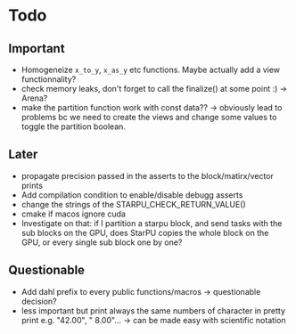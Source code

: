 # Todo

## Important

- Homogeneize `x_to_y`, `x_as_y` etc functions. Maybe actually add a view functionnality?
- check memory leaks, don't forget to call the finalize() at some point :) -> Arena?
- make the partition function work with const data?? -> obviously lead to problems bc we need to create the views and change some values to toggle the partition boolean.

## Later

- propagate precision passed in the asserts to the block/matirx/vector prints
- Add compilation condition to enable/disable debugg asserts
- change the strings of the STARPU_CHECK_RETURN_VALUE()
- cmake if macos ignore cuda
- Investigate on that: if I partition a starpu block, and send tasks with the sub blocks on the GPU, does StarPU copies the whole block on the GPU, or
  every single sub block one by one?

## Questionable

- Add dahl prefix to every public functions/macros -> questionable decision?
- less important but print always the same numbers of character in pretty print e.g. "42.00", " 8.00"... -> can be made easy with scientific notation
